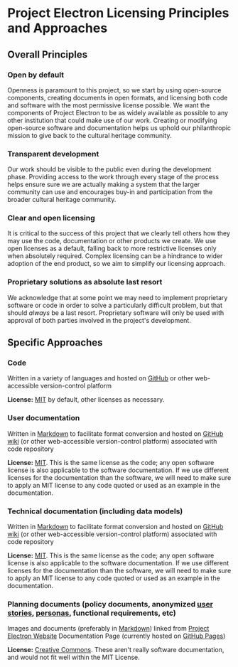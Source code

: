 # Project Electron Licensing Principles and Approaches

## Overall Principles

### Open by default

Openness is paramount to this project, so we start by using open-source components, creating documents in open formats, and licensing both code and software with the most permissive license possible. We want the components of Project Electron to be as widely available as possible to any other institution that could make use of our work. Creating or modifying open-source software and documentation helps us uphold our philanthropic mission to give back to the cultural heritage community.

### Transparent development

Our work should be visible to the public even during the development phase. Providing access to the work through every stage of the process helps ensure sure we are actually making a system that the larger community can use and encourages buy-in and participation from the broader cultural heritage community.

### Clear and open licensing

It is critical to the success of this project that we clearly tell others how they may use the code, documentation or other products we create. We use open licenses as a default, falling back to more restrictive licenses only when absolutely required. Complex licensing can be a hindrance to wider adoption of the end product, so we aim to simplify our licensing approach.

### Proprietary solutions as absolute last resort

We acknowledge that at some point we may need to implement proprietary software or code in order to solve a particularly difficult problem, but that should _always_ be a last resort. Proprietary software will only be used with approval of both parties involved in the project&#39;s development.

## Specific Approaches

### Code

Written in a variety of languages and hosted on [GitHub](https://github.com/) or other web-accessible version-control platform

**License:** [MIT](https://opensource.org/licenses/MIT) by default, other licenses as necessary.

### User documentation

Written in [Markdown](https://daringfireball.net/projects/markdown/) to facilitate format conversion and hosted on [GitHub wiki](https://help.github.com/articles/about-github-wikis/) (or other web-accessible version-control platform) associated with code repository

**License:** [MIT](https://opensource.org/licenses/MIT). This is the same license as the code; any open software license is also applicable to the software documentation. If we use different licenses for the documentation than the software, we will need to make sure to apply an MIT license to any code quoted or used as an example in the documentation.

### Technical documentation (including data models)

Written in [Markdown](https://daringfireball.net/projects/markdown/) to facilitate format conversion and hosted on [GitHub wiki](https://help.github.com/articles/about-github-wikis/) (or other web-accessible version-control platform) associated with code repository

**License:** [MIT](https://opensource.org/licenses/MIT). This is the same license as the code; any open software license is also applicable to the software documentation. If we use different licenses for the documentation than the software, we will need to make sure to apply an MIT license to any code quoted or used as an example in the documentation.

### Planning documents (policy documents, anonymized [user stories](https://en.wikipedia.org/wiki/User_story), [personas](https://www.usability.gov/how-to-and-tools/methods/personas.html), functional requirements, etc)

Images and documents (preferably in [Markdown](https://daringfireball.net/projects/markdown/)) linked from [Project Electron Website](http://projectelectron.rockarch.org/) Documentation Page (currently hosted on [GitHub Pages](https://pages.github.com/))

**License:** [Creative Commons](https://creativecommons.org/). These aren&#39;t really software documentation, and would not fit well within the MIT License.

